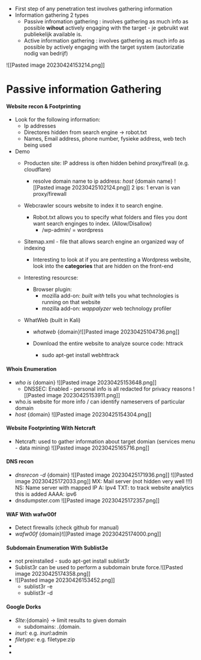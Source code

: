 -  First step of any penetration test  involves gathering information
-  Information gathering 2 types 
	- Passive infromation gathering : involves gathering as much info as possible **wihout** actively engaging with the target - je gebruikt wat publiekelijk available is. 
	- Active information gathering : involves gathering as much info as possible by actively engaging with the target system (autorizatie nodig van bedrijf)

![[Pasted image 20230424153214.png]]

# Passive information Gathering 


#### Website recon & Footprinting 

-  Look for the following information: 
	-  Ip addresses 
	- Directores hidden from search engine -> robot.txt 
	- Names, Email address, phone number, fysieke address, web tech being used 
- Demo 
	- Producten site: IP address is often hidden behind proxy/fireall (e.g. cloudflare)
		-  resolve domain name to ip address:  *host* {domain name}
		 ![[Pasted image 20230425102124.png]]
			 2 ips: 1 ervan is van proxy/firewall 
	
	-  Webcrawler scours website to index it to search engine. 
		- Robot.txt allows you to specify what folders and files you  dont want search enginges to index. (Allow/Disallow)
			- /wp-admin/ = wordpress 
		
	- Sitemap.xml - file that allows search engine an organized way of indexing 
		- Interesting to look at if you are pentesting a Wordpress website, look into the **categories** that are hidden on the front-end
		   
	- Interesting resourcse: 
		- Browser plugin: 
			- mozilla add-on: *built with* tells you what technologies is running on that website
			- mozilla add-on: *wappalyzer*  web technology profiler 
			
	- WhatWeb (built in Kali)
		-  *whatweb* {domain}![[Pasted image 20230425104736.png]]
		
		- Download the entire website to analyze source code: httrack 
			- sudo apt-get install webhttrack 

#### Whois Enumeration 

-  *who is* {domain}  ![[Pasted image 20230425153648.png]]
	- DNSSEC: Enabled - personal info is all redacted for privacy reasons  ![[Pasted image 20230425153911.png]]
- who.is website for more info / can identify nameservers of particular domain 
- *host* {domain}
   ![[Pasted image 20230425154304.png]]

#### Website Footprinting With Netcraft 
- Netcraft:  used to gather information about target domian (services menu - data mining) ![[Pasted image 20230425165716.png]]

####  DNS recon 
-  *dnsrecon -d* {domain} ![[Pasted image 20230425171936.png]]  ![[Pasted image 20230425172033.png]]
				MX: Mail server (not hidden very well !!!)
				NS: Name server with mapped IP 
				A: Ipv4 
				TXT: to  track website analytics this is added
				AAAA: ipv6 
- dnsdumpster.com ![[Pasted image 20230425172357.png]]

#### WAF With wafw00f 

- Detect firewalls  (check github for manual)
- *wafw00f* {domain}![[Pasted image 20230425174000.png]]

#### Subdomain Enumeration With Sublist3e 

- not preinstalled - sudo apt-get install sublist3r  
- Sublist3r can be used to perform a subdomain brute force.![[Pasted image 20230425174358.png]]
- ![[Pasted image 20230426153452.png]]
	-  sublist3r -e 
	- sublist3r -d 

#### Google Dorks 

-  *SIte*:{domain}  -> limit results to given domain 
	- subdomains:   *.*{domain.
- *inurl:* e.g. *inurl*:admin
- *filetype:*   e.g. filetype:zip 
- 
- 